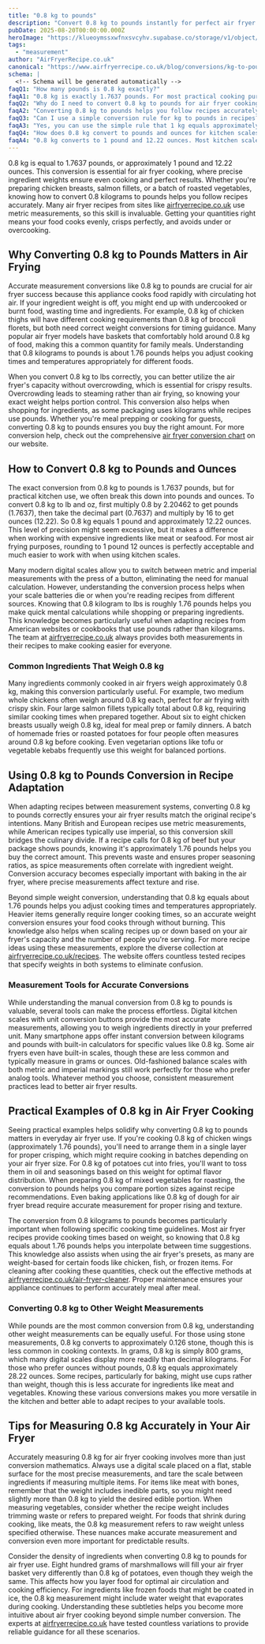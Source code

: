 ```yaml
---
title: "0.8 kg to pounds"
description: "Convert 0.8 kg to pounds instantly for perfect air fryer portions. Get accurate weights for recipes, meal prep, and cooking times."
pubDate: 2025-08-20T00:00:00.000Z
heroImage: "https://klueoymssxwfnxsvcyhv.supabase.co/storage/v1/object/public/Shmucket/0-8-kg-to-pounds.webp"
tags:
  - "measurement"
author: "AirFryerRecipe.co.uk"
canonical: "https://www.airfryerrecipe.co.uk/blog/conversions/kg-to-pounds/0-8-kg-to-pounds"
schema: |
  <!-- Schema will be generated automatically -->
faqQ1: "How many pounds is 0.8 kg exactly?"
faqA1: "0.8 kg is exactly 1.7637 pounds. For most practical cooking purposes, you can round this to 1.76 pounds or approximately 1 pound and 12 ounces. This precision matters in air frying because small weight differences can affect cooking times and results, especially for meats and baked goods."
faqQ2: "Why do I need to convert 0.8 kg to pounds for air fryer cooking?"
faqA2: "Converting 0.8 kg to pounds helps you follow recipes accurately, especially when they use different measurement systems. Air fryers cook food quickly and efficiently, but they require precise ingredient quantities for best results. Proper conversion ensures your food cooks evenly, crisps properly, and matches the intended portion sizes in recipes."
faqQ3: "Can I use a simple conversion rule for kg to pounds in recipes?"
faqA3: "Yes, you can use the simple rule that 1 kg equals approximately 2.2 pounds. For 0.8 kg, multiply 0.8 by 2.2 to get 1.76 pounds. While not exact, this approximation works perfectly for most air fryer recipes where small variations won't significantly impact results. For baking or precise techniques, use the exact conversion of 1.7637 pounds."
faqQ4: "How does 0.8 kg convert to pounds and ounces for kitchen scales?"
faqA4: "0.8 kg converts to 1 pound and 12.22 ounces. Most kitchen scales show ounces as whole numbers, so you'd typically measure this as 1 pound 12 ounces. If your scale shows decimal pounds, it will display 1.76 pounds. This conversion helps when measuring ingredients like meat or vegetables that are often portioned by weight in air fryer recipes."
---
```

<p>0.8 kg is equal to 1.7637 pounds, or approximately 1 pound and 12.22 ounces. This conversion is essential for air fryer cooking, where precise ingredient weights ensure even cooking and perfect results. Whether you're preparing chicken breasts, salmon fillets, or a batch of roasted vegetables, knowing how to convert 0.8 kilograms to pounds helps you follow recipes accurately. Many air fryer recipes from sites like <a href="https://www.airfryerrecipe.co.uk">airfryerrecipe.co.uk</a> use metric measurements, so this skill is invaluable. Getting your quantities right means your food cooks evenly, crisps perfectly, and avoids under or overcooking.</p>

<h2>Why Converting 0.8 kg to Pounds Matters in Air Frying</h2>
<p>Accurate measurement conversions like 0.8 kg to pounds are crucial for air fryer success because this appliance cooks food rapidly with circulating hot air. If your ingredient weight is off, you might end up with undercooked or burnt food, wasting time and ingredients. For example, 0.8 kg of chicken thighs will have different cooking requirements than 0.8 kg of broccoli florets, but both need correct weight conversions for timing guidance. Many popular air fryer models have baskets that comfortably hold around 0.8 kg of food, making this a common quantity for family meals. Understanding that 0.8 kilograms to pounds is about 1.76 pounds helps you adjust cooking times and temperatures appropriately for different foods.</p>
<p>When you convert 0.8 kg to lbs correctly, you can better utilize the air fryer's capacity without overcrowding, which is essential for crispy results. Overcrowding leads to steaming rather than air frying, so knowing your exact weight helps portion control. This conversion also helps when shopping for ingredients, as some packaging uses kilograms while recipes use pounds. Whether you're meal prepping or cooking for guests, converting 0.8 kg to pounds ensures you buy the right amount. For more conversion help, check out the comprehensive <a href="https://www.airfryerrecipe.co.uk/air-fryer-conversion-chart">air fryer conversion chart</a> on our website.</p>

<h2>How to Convert 0.8 kg to Pounds and Ounces</h2>
<p>The exact conversion from 0.8 kg to pounds is 1.7637 pounds, but for practical kitchen use, we often break this down into pounds and ounces. To convert 0.8 kg to lb and oz, first multiply 0.8 by 2.20462 to get pounds (1.7637), then take the decimal part (0.7637) and multiply by 16 to get ounces (12.22). So 0.8 kg equals 1 pound and approximately 12.22 ounces. This level of precision might seem excessive, but it makes a difference when working with expensive ingredients like meat or seafood. For most air frying purposes, rounding to 1 pound 12 ounces is perfectly acceptable and much easier to work with when using kitchen scales.</p>
<p>Many modern digital scales allow you to switch between metric and imperial measurements with the press of a button, eliminating the need for manual calculation. However, understanding the conversion process helps when your scale batteries die or when you're reading recipes from different sources. Knowing that 0.8 kilogram to lbs is roughly 1.76 pounds helps you make quick mental calculations while shopping or preparing ingredients. This knowledge becomes particularly useful when adapting recipes from American websites or cookbooks that use pounds rather than kilograms. The team at <a href="https://www.airfryerrecipe.co.uk">airfryerrecipe.co.uk</a> always provides both measurements in their recipes to make cooking easier for everyone.</p>

<h3>Common Ingredients That Weigh 0.8 kg</h3>
<p>Many ingredients commonly cooked in air fryers weigh approximately 0.8 kg, making this conversion particularly useful. For example, two medium whole chickens often weigh around 0.8 kg each, perfect for air frying with crispy skin. Four large salmon fillets typically total about 0.8 kg, requiring similar cooking times when prepared together. About six to eight chicken breasts usually weigh 0.8 kg, ideal for meal prep or family dinners. A batch of homemade fries or roasted potatoes for four people often measures around 0.8 kg before cooking. Even vegetarian options like tofu or vegetable kebabs frequently use this weight for balanced portions.</p>

<h2>Using 0.8 kg to Pounds Conversion in Recipe Adaptation</h2>
<p>When adapting recipes between measurement systems, converting 0.8 kg to pounds correctly ensures your air fryer results match the original recipe's intentions. Many British and European recipes use metric measurements, while American recipes typically use imperial, so this conversion skill bridges the culinary divide. If a recipe calls for 0.8 kg of beef but your package shows pounds, knowing it's approximately 1.76 pounds helps you buy the correct amount. This prevents waste and ensures proper seasoning ratios, as spice measurements often correlate with ingredient weight. Conversion accuracy becomes especially important with baking in the air fryer, where precise measurements affect texture and rise.</p>
<p>Beyond simple weight conversion, understanding that 0.8 kg equals about 1.76 pounds helps you adjust cooking times and temperatures appropriately. Heavier items generally require longer cooking times, so an accurate weight conversion ensures your food cooks through without burning. This knowledge also helps when scaling recipes up or down based on your air fryer's capacity and the number of people you're serving. For more recipe ideas using these measurements, explore the diverse collection at <a href="https://www.airfryerrecipe.co.uk/recipes">airfryerrecipe.co.uk/recipes</a>. The website offers countless tested recipes that specify weights in both systems to eliminate confusion.</p>

<h3>Measurement Tools for Accurate Conversions</h3>
<p>While understanding the manual conversion from 0.8 kg to pounds is valuable, several tools can make the process effortless. Digital kitchen scales with unit conversion buttons provide the most accurate measurements, allowing you to weigh ingredients directly in your preferred unit. Many smartphone apps offer instant conversion between kilograms and pounds with built-in calculators for specific values like 0.8 kg. Some air fryers even have built-in scales, though these are less common and typically measure in grams or ounces. Old-fashioned balance scales with both metric and imperial markings still work perfectly for those who prefer analog tools. Whatever method you choose, consistent measurement practices lead to better air fryer results.</p>

<h2>Practical Examples of 0.8 kg in Air Fryer Cooking</h2>
<p>Seeing practical examples helps solidify why converting 0.8 kg to pounds matters in everyday air fryer use. If you're cooking 0.8 kg of chicken wings (approximately 1.76 pounds), you'll need to arrange them in a single layer for proper crisping, which might require cooking in batches depending on your air fryer size. For 0.8 kg of potatoes cut into fries, you'll want to toss them in oil and seasonings based on this weight for optimal flavor distribution. When preparing 0.8 kg of mixed vegetables for roasting, the conversion to pounds helps you compare portion sizes against recipe recommendations. Even baking applications like 0.8 kg of dough for air fryer bread require accurate measurement for proper rising and texture.</p>
<p>The conversion from 0.8 kilograms to pounds becomes particularly important when following specific cooking time guidelines. Most air fryer recipes provide cooking times based on weight, so knowing that 0.8 kg equals about 1.76 pounds helps you interpolate between time suggestions. This knowledge also assists when using the air fryer's presets, as many are weight-based for certain foods like chicken, fish, or frozen items. For cleaning after cooking these quantities, check out the effective methods at <a href="https://www.airfryerrecipe.co.uk/air-fryer-cleaner">airfryerrecipe.co.uk/air-fryer-cleaner</a>. Proper maintenance ensures your appliance continues to perform accurately meal after meal.</p>

<h3>Converting 0.8 kg to Other Weight Measurements</h3>
<p>While pounds are the most common conversion from 0.8 kg, understanding other weight measurements can be equally useful. For those using stone measurements, 0.8 kg converts to approximately 0.126 stone, though this is less common in cooking contexts. In grams, 0.8 kg is simply 800 grams, which many digital scales display more readily than decimal kilograms. For those who prefer ounces without pounds, 0.8 kg equals approximately 28.22 ounces. Some recipes, particularly for baking, might use cups rather than weight, though this is less accurate for ingredients like meat and vegetables. Knowing these various conversions makes you more versatile in the kitchen and better able to adapt recipes to your available tools.</p>

<h2>Tips for Measuring 0.8 kg Accurately in Your Air Fryer</h2>
<p>Accurately measuring 0.8 kg for air fryer cooking involves more than just conversion mathematics. Always use a digital scale placed on a flat, stable surface for the most precise measurements, and tare the scale between ingredients if measuring multiple items. For items like meat with bones, remember that the weight includes inedible parts, so you might need slightly more than 0.8 kg to yield the desired edible portion. When measuring vegetables, consider whether the recipe weight includes trimming waste or refers to prepared weight. For foods that shrink during cooking, like meats, the 0.8 kg measurement refers to raw weight unless specified otherwise. These nuances make accurate measurement and conversion even more important for predictable results.</p>
<p>Consider the density of ingredients when converting 0.8 kg to pounds for air fryer use. Eight hundred grams of marshmallows will fill your air fryer basket very differently than 0.8 kg of potatoes, even though they weigh the same. This affects how you layer food for optimal air circulation and cooking efficiency. For ingredients like frozen foods that might be coated in ice, the 0.8 kg measurement might include water weight that evaporates during cooking. Understanding these subtleties helps you become more intuitive about air fryer cooking beyond simple number conversion. The experts at <a href="https://www.airfryerrecipe.co.uk">airfryerrecipe.co.uk</a> have tested countless variations to provide reliable guidance for all these scenarios.</p>
